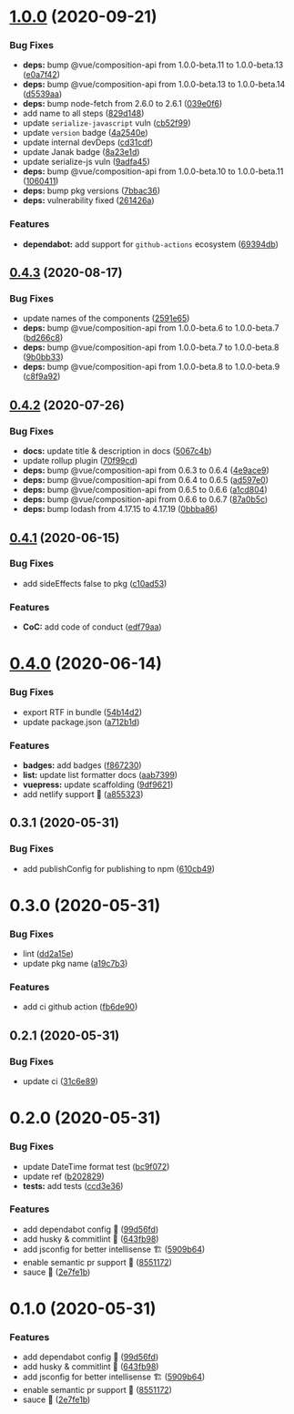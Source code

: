 # [1.0.0](https://github.com/vinayakkulkarni/v-intl/compare/v0.4.3...v1.0.0) (2020-09-21)


### Bug Fixes

* **deps:** bump @vue/composition-api from 1.0.0-beta.11 to 1.0.0-beta.13 ([e0a7f42](https://github.com/vinayakkulkarni/v-intl/commit/e0a7f42cffa844984de8dc16b93f83b4a4ec8371))
* **deps:** bump @vue/composition-api from 1.0.0-beta.13 to 1.0.0-beta.14 ([d5539aa](https://github.com/vinayakkulkarni/v-intl/commit/d5539aaf2002d1c17d55b1e4a9b38657658d0870))
* **deps:** bump node-fetch from 2.6.0 to 2.6.1 ([039e0f6](https://github.com/vinayakkulkarni/v-intl/commit/039e0f64ce02264aeb427c5c531c0e35a4f21a24))
* add name to all steps ([829d148](https://github.com/vinayakkulkarni/v-intl/commit/829d1486cfd3ab1c5a8772b25c520886a8810635))
* update `serialize-javascript` vuln ([cb52f99](https://github.com/vinayakkulkarni/v-intl/commit/cb52f9930f9e949779ab6b621e9a4d2c8e428a8c))
* update `version` badge ([4a2540e](https://github.com/vinayakkulkarni/v-intl/commit/4a2540ea9bc3f2d72895bb0b5f9ed7436124f1d6))
* update internal devDeps ([cd31cdf](https://github.com/vinayakkulkarni/v-intl/commit/cd31cdf8c825bc80434d84a45f5505374e5cee72))
* update Janak badge ([8a23e1d](https://github.com/vinayakkulkarni/v-intl/commit/8a23e1db790150624db14b04982d1305b0ef54df))
* update serialize-js vuln ([9adfa45](https://github.com/vinayakkulkarni/v-intl/commit/9adfa4595d8a5412cc10b92fda98c5c86167aad3))
* **deps:** bump @vue/composition-api from 1.0.0-beta.10 to 1.0.0-beta.11 ([1060411](https://github.com/vinayakkulkarni/v-intl/commit/1060411a336eda3ef1795f1a8cb2688a02390452))
* **deps:** bump pkg versions ([7bbac36](https://github.com/vinayakkulkarni/v-intl/commit/7bbac36c9555056ec6d8e4ae661cd0eec04457ac))
* **deps:** vulnerability fixed ([261426a](https://github.com/vinayakkulkarni/v-intl/commit/261426a755ab2f726e7724e20d85b369d664485b))


### Features

* **dependabot:** add support for `github-actions` ecosystem ([69394db](https://github.com/vinayakkulkarni/v-intl/commit/69394db047b35f915863ae74777def83c5c46add))



## [0.4.3](https://github.com/vinayakkulkarni/v-intl/compare/v0.4.2...v0.4.3) (2020-08-17)


### Bug Fixes

* update names of the components ([2591e65](https://github.com/vinayakkulkarni/v-intl/commit/2591e65141b9e6f7338cf7ceee8b21271e4b90bf))
* **deps:** bump @vue/composition-api from 1.0.0-beta.6 to 1.0.0-beta.7 ([bd266c8](https://github.com/vinayakkulkarni/v-intl/commit/bd266c8ac170b7ed827dbaa88f410518ed5a77d7))
* **deps:** bump @vue/composition-api from 1.0.0-beta.7 to 1.0.0-beta.8 ([9b0bb33](https://github.com/vinayakkulkarni/v-intl/commit/9b0bb3303b0110fb68a9b19ade9bce5f1123d281))
* **deps:** bump @vue/composition-api from 1.0.0-beta.8 to 1.0.0-beta.9 ([c8f9a92](https://github.com/vinayakkulkarni/v-intl/commit/c8f9a92696f712ab2e5a84c5da49e9056fa01149))



## [0.4.2](https://github.com/vinayakkulkarni/v-intl/compare/v0.4.1...v0.4.2) (2020-07-26)


### Bug Fixes

* **docs:** update title & description in docs ([5067c4b](https://github.com/vinayakkulkarni/v-intl/commit/5067c4bfd381b9419100e0eb928ac38a0e714641))
* update rollup plugin ([70f99cd](https://github.com/vinayakkulkarni/v-intl/commit/70f99cd2101e77398a1e0a1fe291e9b66ded3e87))
* **deps:** bump @vue/composition-api from 0.6.3 to 0.6.4 ([4e9ace9](https://github.com/vinayakkulkarni/v-intl/commit/4e9ace91d0e82ad4f9d607e5689140390f701862))
* **deps:** bump @vue/composition-api from 0.6.4 to 0.6.5 ([ad597e0](https://github.com/vinayakkulkarni/v-intl/commit/ad597e00e9fb7af695e9a1f314add31d33fb2099))
* **deps:** bump @vue/composition-api from 0.6.5 to 0.6.6 ([a1cd804](https://github.com/vinayakkulkarni/v-intl/commit/a1cd8045f9eb3a13321d6d75ee19007dcdd2b1f7))
* **deps:** bump @vue/composition-api from 0.6.6 to 0.6.7 ([87a0b5c](https://github.com/vinayakkulkarni/v-intl/commit/87a0b5ce44b2ae23b3f8756318b324fce02cb7cb))
* **deps:** bump lodash from 4.17.15 to 4.17.19 ([0bbba86](https://github.com/vinayakkulkarni/v-intl/commit/0bbba863deab4ef3221413a1a8c7632c9c9cf8d1))



<a name="0.4.1"></a>
## [0.4.1](https://github.com/vinayakkulkarni/v-intl/compare/v0.4.0...v0.4.1) (2020-06-15)


### Bug Fixes

* add sideEffects false to pkg ([c10ad53](https://github.com/vinayakkulkarni/v-intl/commit/c10ad53))


### Features

* **CoC:** add code of conduct ([edf79aa](https://github.com/vinayakkulkarni/v-intl/commit/edf79aa))



<a name="0.4.0"></a>
# [0.4.0](https://github.com/vinayakkulkarni/v-intl/compare/v0.3.1...v0.4.0) (2020-06-14)


### Bug Fixes

* export RTF in bundle ([54b14d2](https://github.com/vinayakkulkarni/v-intl/commit/54b14d2))
* update package.json ([a712b1d](https://github.com/vinayakkulkarni/v-intl/commit/a712b1d))


### Features

* **badges:** add badges ([f867230](https://github.com/vinayakkulkarni/v-intl/commit/f867230))
* **list:** update list formatter docs ([aab7399](https://github.com/vinayakkulkarni/v-intl/commit/aab7399))
* **vuepress:** update scaffolding ([9df9621](https://github.com/vinayakkulkarni/v-intl/commit/9df9621))
* add netlify support 🤖 ([a855323](https://github.com/vinayakkulkarni/v-intl/commit/a855323))



<a name="0.3.1"></a>
## 0.3.1 (2020-05-31)


### Bug Fixes

* add publishConfig for publishing to npm ([610cb49](https://github.com/vinayakkulkarni/v-intl/commit/610cb49))



<a name="0.3.0"></a>
# 0.3.0 (2020-05-31)


### Bug Fixes

* lint ([dd2a15e](https://github.com/vinayakkulkarni/v-intl/commit/dd2a15e))
* update pkg name ([a19c7b3](https://github.com/vinayakkulkarni/v-intl/commit/a19c7b3))


### Features

* add ci github action ([fb6de90](https://github.com/vinayakkulkarni/v-intl/commit/fb6de90))



<a name="0.2.1"></a>
## 0.2.1 (2020-05-31)


### Bug Fixes

* update ci ([31c6e89](https://github.com/vinayakkulkarni/v-intl/commit/31c6e89))



<a name="0.2.0"></a>
# 0.2.0 (2020-05-31)


### Bug Fixes

* update DateTime format test ([bc9f072](https://github.com/vinayakkulkarni/v-intl/commit/bc9f072))
* update ref ([b202829](https://github.com/vinayakkulkarni/v-intl/commit/b202829))
* **tests:** add tests ([ccd3e36](https://github.com/vinayakkulkarni/v-intl/commit/ccd3e36))


### Features

* add dependabot config 🤖 ([99d56fd](https://github.com/vinayakkulkarni/v-intl/commit/99d56fd))
* add husky & commitlint 🦮 ([643fb98](https://github.com/vinayakkulkarni/v-intl/commit/643fb98))
* add jsconfig for better intellisense 🏗 ([5909b64](https://github.com/vinayakkulkarni/v-intl/commit/5909b64))
* enable semantic pr support 🤖 ([8551172](https://github.com/vinayakkulkarni/v-intl/commit/8551172))
* sauce 🍅 ([2e7fe1b](https://github.com/vinayakkulkarni/v-intl/commit/2e7fe1b))



<a name="0.1.0"></a>
# 0.1.0 (2020-05-31)


### Features

* add dependabot config 🤖 ([99d56fd](https://github.com/vinayakkulkarni/v-intl/commit/99d56fd))
* add husky & commitlint 🦮 ([643fb98](https://github.com/vinayakkulkarni/v-intl/commit/643fb98))
* add jsconfig for better intellisense 🏗 ([5909b64](https://github.com/vinayakkulkarni/v-intl/commit/5909b64))
* enable semantic pr support 🤖 ([8551172](https://github.com/vinayakkulkarni/v-intl/commit/8551172))
* sauce 🍅 ([2e7fe1b](https://github.com/vinayakkulkarni/v-intl/commit/2e7fe1b))



